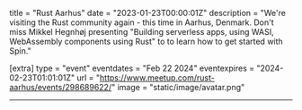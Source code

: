 title = "Rust Aarhus"
date = "2023-01-23T00:00:01Z"
description = "We're visiting the Rust community again - this time in Aarhus, Denmark. Don't miss Mikkel Hegnhøj presenting \"Building serverless apps, using WASI, WebAssembly components using Rust\" to to learn how to get started with Spin."

[extra]
type = "event"
eventdates = "Feb 22 2024"
eventexpires = "2024-02-23T01:01:01Z"
url = "https://www.meetup.com/rust-aarhus/events/298689622/"
image = "static/image/avatar.png"

---
